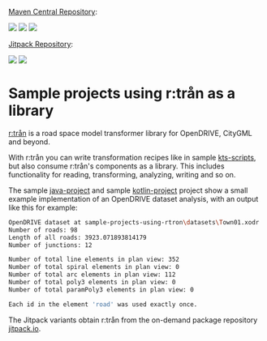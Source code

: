 [Maven Central Repository](https://mvnrepository.com/artifact/io.rtron/rtron-main):

<a href="https://github.com/tum-gis/sample-projects-using-rtron/actions/workflows/run-java-project.yml" title="Build Status"><img src="https://img.shields.io/github/workflow/status/tum-gis/sample-projects-using-rtron/Run%20java-project/main?label=java-project&logo=java&style=for-the-badge"></a>
<a href="https://github.com/tum-gis/sample-projects-using-rtron/actions/workflows/run-kotlin-project.yml" title="Build Status"><img src="https://img.shields.io/github/workflow/status/tum-gis/sample-projects-using-rtron/Run%20kotlin-project/main?label=kotlin-project&logo=kotlin&style=for-the-badge"></a>
<a href="https://github.com/tum-gis/sample-projects-using-rtron/actions/workflows/run-kts-scripts.yml" title="Run Status"><img src="https://img.shields.io/github/workflow/status/tum-gis/sample-projects-using-rtron/Run%20sample-kts-scripts/main?label=kts-scripts&logo=kotlin&style=for-the-badge"></a>

[Jitpack Repository](https://jitpack.io/#tum-gis/rtron):

<a href="https://github.com/tum-gis/sample-projects-using-rtron/actions/workflows/run-kotlin-project-jitpack.yml" title="Build Status"><img src="https://img.shields.io/github/workflow/status/tum-gis/sample-projects-using-rtron/Run%20kotlin-project/main?label=kotlin-project-jitpack&logo=kotlin&style=for-the-badge"></a>
<a href="https://github.com/tum-gis/sample-projects-using-rtron/actions/workflows/run-kts-scripts-jitpack.yml" title="Run Status"><img src="https://img.shields.io/github/workflow/status/tum-gis/sample-projects-using-rtron/Run%20sample-kts-scripts/main?label=kts-scripts-jitpack&logo=kotlin&style=for-the-badge"></a>


# Sample projects using r:trån as a library

[r:trån](https://rtron.io) is a road space model transformer library for OpenDRIVE, CityGML and beyond.

With r:trån you can write transformation recipes like in sample [kts-scripts](kts-scripts), but also consume r:trån's components as a library.
This includes functionality for reading, transforming, analyzing, writing and so on.

The sample [java-project](java-project) and sample [kotlin-project](kotlin-project) project show a small example implementation of an OpenDRIVE dataset analysis, with an output like this for example:

```bash
OpenDRIVE dataset at sample-projects-using-rtron\datasets\Town01.xodr
Number of roads: 98
Length of all roads: 3923.071893814179
Number of junctions: 12

Number of total line elements in plan view: 352
Number of total spiral elements in plan view: 0
Number of total arc elements in plan view: 112
Number of total poly3 elements in plan view: 0
Number of total paramPoly3 elements in plan view: 0

Each id in the element 'road' was used exactly once.
```
The Jitpack variants obtain r:trån from the on-demand package repository [jitpack.io](https://jitpack.io).
